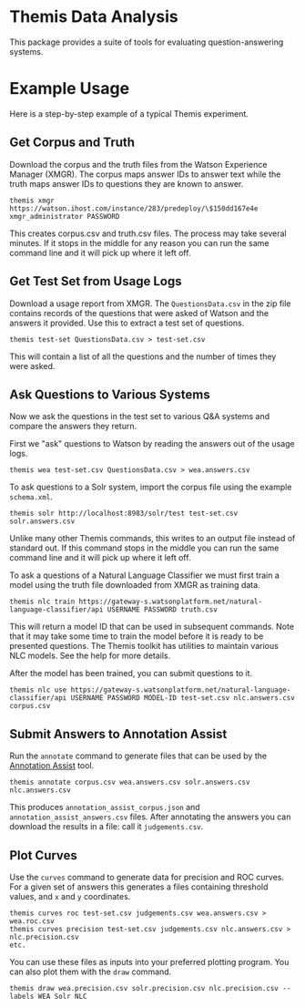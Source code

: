 # Themis Data Analysis

This package provides a suite of tools for evaluating question-answering systems.

# Example Usage

Here is a step-by-step example of a typical Themis experiment.

## Get Corpus and Truth

Download the corpus and the truth files from the Watson Experience Manager (XMGR).
The corpus maps answer IDs to answer text while the truth maps answer IDs to questions they are known to answer.

    themis xmgr https://watson.ihost.com/instance/283/predeploy/\$150dd167e4e xmgr_administrator PASSWORD

This creates corpus.csv and truth.csv files.
The process may take several minutes.
If it stops in the middle for any reason you can run the same command line and it will pick up where it left off.

## Get Test Set from Usage Logs

Download a usage report from XMGR.
The `QuestionsData.csv` in the zip file contains records of the questions that were asked of Watson and the answers it
provided.
Use this to extract a test set of questions.

    themis test-set QuestionsData.csv > test-set.csv

This will contain a list of all the questions and the number of times they were asked.

## Ask Questions to Various Systems

Now we ask the questions in the test set to various Q&A systems and compare the answers they return.

First we "ask" questions to Watson by reading the answers out of the usage logs.

    themis wea test-set.csv QuestionsData.csv > wea.answers.csv

To ask questions to a Solr system, import the corpus file using the example `schema.xml`.

    themis solr http://localhost:8983/solr/test test-set.csv solr.answers.csv

Unlike many other Themis commands, this writes to an output file instead of standard out.
If this command stops in the middle you can run the same command line and it will pick up where it left off.

To ask a questions of a Natural Language Classifier we must first train a model using the truth file downloaded from
XMGR as training data.

    themis nlc train https://gateway-s.watsonplatform.net/natural-language-classifier/api USERNAME PASSWORD truth.csv
    
This will return a model ID that can be used in subsequent commands.
Note that it may take some time to train the model before it is ready to be presented questions.
The Themis toolkit has utilities to maintain various NLC models.
See the help for more details.

After the model has been trained, you can submit questions to it.

    themis nlc use https://gateway-s.watsonplatform.net/natural-language-classifier/api USERNAME PASSWORD MODEL-ID test-set.csv nlc.answers.csv corpus.csv

## Submit Answers to Annotation Assist

Run the `annotate` command to generate files that can be used by the
[Annotation Assist](https://github.com/cognitive-catalyst/annotation-assist) tool.

    themis annotate corpus.csv wea.answers.csv solr.answers.csv nlc.answers.csv

This produces `annotation_assist_corpus.json` and `annotation_assist_answers.csv` files.
After annotating the answers you can download the results in a file: call it `judgements.csv`.
 
## Plot Curves

Use the `curves` command to generate data for precision and ROC curves.
For a given set of answers this generates a files containing threshold values, and `x` and `y` coordinates.

    themis curves roc test-set.csv judgements.csv wea.answers.csv > wea.roc.csv
    themis curves precision test-set.csv judgements.csv nlc.answers.csv > nlc.precision.csv
    etc.

You can use these files as inputs into your preferred plotting program.
You can also plot them with the `draw` command.

    themis draw wea.precision.csv solr.precision.csv nlc.precision.csv --labels WEA Solr NLC
